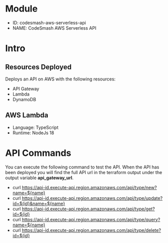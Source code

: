 # Module

- ID: codesmash-aws-serverless-api
- NAME: CodeSmash AWS Serverless API

# Intro

## Resources Deployed

Deploys an API on AWS with the following resources:

- API Gateway
- Lambda
- DynamoDB

## AWS Lambda

- Language: TypeScript
- Runtime: NodeJs 18

# API Commands

You can execute the following command to test the API.
When the API has been deployed you will find the full API url in the terraform output under the output variable **api_gateway_url**.

- curl https://api-id.execute-api.region.amazonaws.com/api/type/new?name=${name}
- curl https://api-id.execute-api.region.amazonaws.com/api/type/update?id=${id}&name=${name}
- curl https://api-id.execute-api.region.amazonaws.com/api/type/get?id=${id}
- curl https://api-id.execute-api.region.amazonaws.com/api/type/query?name=${name}
- curl https://api-id.execute-api.region.amazonaws.com/api/type/delete?id=${id}
